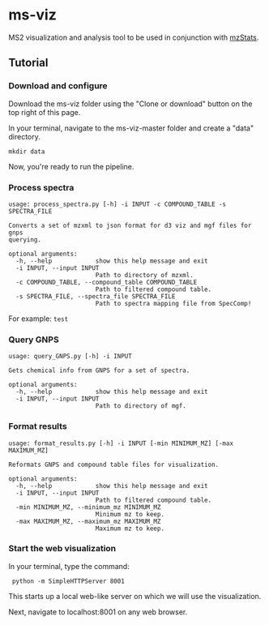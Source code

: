 # ms-viz
MS2 visualization and analysis tool to be used in conjunction with [mzStats](https://github.com/alexcritschristoph/mzStats/).

## Tutorial

### Download and configure

Download the ms-viz folder using the "Clone or download" button on the top right of this page.

In your terminal, navigate to the ms-viz-master folder and create a "data" directory.

```mkdir data```

Now, you're ready to run the pipeline.

### Process spectra

```
usage: process_spectra.py [-h] -i INPUT -c COMPOUND_TABLE -s SPECTRA_FILE

Converts a set of mzxml to json format for d3 viz and mgf files for gnps
querying.

optional arguments:
  -h, --help            show this help message and exit
  -i INPUT, --input INPUT
                        Path to directory of mzxml.
  -c COMPOUND_TABLE, --compound_table COMPOUND_TABLE
                        Path to filtered compound table.
  -s SPECTRA_FILE, --spectra_file SPECTRA_FILE
                        Path to spectra mapping file from SpecComp! 
```

For example: ```test```

### Query GNPS

```
usage: query_GNPS.py [-h] -i INPUT

Gets chemical info from GNPS for a set of spectra.

optional arguments:
  -h, --help            show this help message and exit
  -i INPUT, --input INPUT
                        Path to directory of mgf.
```

### Format results

```
usage: format_results.py [-h] -i INPUT [-min MINIMUM_MZ] [-max MAXIMUM_MZ]

Reformats GNPS and compound table files for visualization.

optional arguments:
  -h, --help            show this help message and exit
  -i INPUT, --input INPUT
                        Path to filtered compound table.
  -min MINIMUM_MZ, --minimum_mz MINIMUM_MZ
                        Minimum mz to keep.
  -max MAXIMUM_MZ, --maximum_mz MAXIMUM_MZ
                        Maximum mz to keep.
```

### Start the web visualization

In your terminal, type the command:

``` python -m SimpleHTTPServer 8001```

This starts up a local web-like server on which we will use the visualization.

Next, navigate to localhost:8001 on any web browser.

